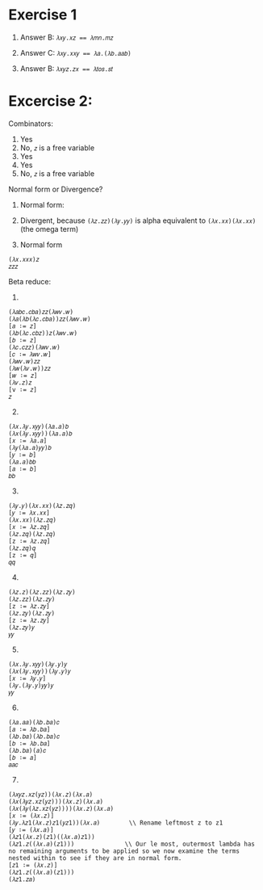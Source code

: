 # Exercise 1

1) Answer B: ``𝜆𝑥𝑦.𝑥𝑧 == 𝜆𝑚𝑛.𝑚𝑧``

2) Answer C: ``𝜆𝑥𝑦.𝑥𝑥𝑦 == 𝜆𝑎.(𝜆𝑏.𝑎𝑎𝑏)``

3) Answer B: ``𝜆𝑥𝑦𝑧.𝑧𝑥 == 𝜆𝑡𝑜𝑠.𝑠𝑡``

# Excercise 2:

Combinators:

1. Yes
2. No, `𝑧` is a free variable
3. Yes
4. Yes
5. No, `𝑧` is a free variable

Normal form or Divergence?

1. Normal form: 

2. Divergent, because `(𝜆𝑧.𝑧𝑧)(𝜆𝑦.𝑦𝑦)` is alpha equivalent to `(𝜆𝑥.𝑥𝑥)(𝜆𝑥.𝑥𝑥)` (the omega term)

3. Normal form
```
(𝜆𝑥.𝑥𝑥𝑥)𝑧
𝑧𝑧𝑧
```

Beta reduce:

1.

```
(𝜆𝑎𝑏𝑐.𝑐𝑏𝑎)𝑧𝑧(𝜆𝑤𝑣.𝑤)
(𝜆𝑎(𝜆𝑏(𝜆𝑐.𝑐𝑏𝑎))𝑧𝑧(𝜆𝑤𝑣.𝑤)
[𝑎 ∶= 𝑧]
(𝜆𝑏(𝜆𝑐.𝑐𝑏𝑧))𝑧(𝜆𝑤𝑣.𝑤)
[𝑏 ∶= 𝑧]
(𝜆𝑐.𝑐𝑧𝑧)(𝜆𝑤𝑣.𝑤)
[𝑐 ∶= 𝜆𝑤𝑣.𝑤]
(𝜆𝑤𝑣.𝑤)𝑧𝑧
(𝜆𝑤(𝜆𝑣.𝑤))𝑧𝑧
[𝑤 ∶= 𝑧]
(𝜆𝑣.𝑧)𝑧
[v ∶= 𝑧]
𝑧
```

2. 
```
(𝜆𝑥.𝜆𝑦.𝑥𝑦𝑦)(𝜆𝑎.𝑎)𝑏
(𝜆𝑥(𝜆𝑦.𝑥𝑦𝑦))(𝜆𝑎.𝑎)𝑏
[𝑥 ∶= 𝜆𝑎.𝑎]
(𝜆𝑦(𝜆𝑎.𝑎)𝑦𝑦)𝑏
[𝑦 ∶= 𝑏]
(𝜆𝑎.𝑎)𝑏𝑏
[𝑎 ∶= 𝑏]
𝑏𝑏
```

3. 
```
(𝜆𝑦.𝑦)(𝜆𝑥.𝑥𝑥)(𝜆𝑧.𝑧𝑞)
[𝑦 ∶= 𝜆𝑥.𝑥𝑥]
(𝜆𝑥.𝑥𝑥)(𝜆𝑧.𝑧𝑞)
[𝑥 ∶= 𝜆𝑧.𝑧𝑞]
(𝜆𝑧.𝑧𝑞)(𝜆𝑧.𝑧𝑞)
[z ∶= 𝜆𝑧.𝑧𝑞]
(𝜆𝑧.𝑧𝑞)𝑞
[z ∶= 𝑞]
𝑞𝑞
```

4. 
```
(𝜆𝑧.𝑧)(𝜆𝑧.𝑧𝑧)(𝜆𝑧.𝑧𝑦)
(𝜆𝑧.𝑧𝑧)(𝜆𝑧.𝑧𝑦)
[z ∶= 𝜆𝑧.𝑧𝑦]
(𝜆𝑧.𝑧𝑦)(𝜆𝑧.𝑧𝑦)
[z ∶= 𝜆𝑧.𝑧𝑦]
(𝜆𝑧.𝑧𝑦)𝑦
𝑦𝑦
```

5.
```
(𝜆𝑥.𝜆𝑦.𝑥𝑦𝑦)(𝜆𝑦.𝑦)𝑦
(𝜆𝑥(𝜆𝑦.𝑥𝑦𝑦))(𝜆𝑦.𝑦)𝑦
[𝑥 ∶= 𝜆𝑦.𝑦]
(𝜆𝑦.(𝜆𝑦.𝑦)𝑦𝑦)𝑦
𝑦𝑦
```

6.
```
(𝜆𝑎.𝑎𝑎)(𝜆𝑏.𝑏𝑎)𝑐
[𝑎 ∶= 𝜆𝑏.𝑏𝑎]
(𝜆𝑏.𝑏𝑎)(𝜆𝑏.𝑏𝑎)𝑐
[𝑏 ∶= 𝜆𝑏.𝑏𝑎]
(𝜆𝑏.𝑏𝑎)(𝑎)𝑐
[𝑏 ∶= 𝑎]
𝑎𝑎𝑐
```
7.
```
(𝜆𝑥𝑦𝑧.𝑥𝑧(𝑦𝑧))(𝜆𝑥.𝑧)(𝜆𝑥.𝑎)
(𝜆𝑥(𝜆𝑦𝑧.𝑥𝑧(𝑦𝑧)))(𝜆𝑥.𝑧)(𝜆𝑥.𝑎)
(𝜆𝑥(𝜆𝑦(𝜆𝑧.𝑥𝑧(𝑦𝑧))))(𝜆𝑥.𝑧)(𝜆𝑥.𝑎)
[𝑥 ∶= (𝜆𝑥.𝑧)]
(𝜆𝑦.𝜆𝑧1(𝜆𝑥.𝑧)𝑧1(𝑦𝑧1))(𝜆𝑥.𝑎)        \\ Rename leftmost z to z1
[𝑦 ∶= (𝜆𝑥.𝑎)]
(𝜆𝑧1(𝜆𝑥.𝑧)(𝑧1)((𝜆𝑥.𝑎)𝑧1))
(𝜆𝑧1.𝑧((𝜆𝑥.𝑎)(𝑧1)))              \\ Our le most, outermost lambda has no remaining arguments to be applied so we now examine the terms nested within to see if they are in normal form. 
[𝑧1 ∶= (𝜆𝑥.𝑧)]
(𝜆𝑧1.𝑧((𝜆𝑥.𝑎)(𝑧1)))
(𝜆𝑧1.𝑧𝑎)
```